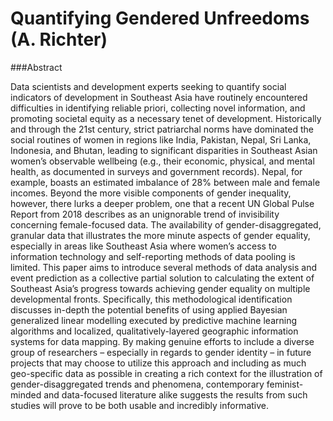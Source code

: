 # Quantifying Gendered Unfreedoms (A. Richter)

###Abstract

Data scientists and development experts seeking to quantify social indicators of development in Southeast Asia have routinely encountered difficulties in identifying reliable priori, collecting novel information, and promoting societal equity as a necessary tenet of development. Historically and through the 21st century, strict patriarchal norms have dominated the social routines of women in regions like India, Pakistan, Nepal, Sri Lanka, Indonesia, and Bhutan, leading to significant disparities in Southeast Asian women’s observable wellbeing (e.g., their economic, physical, and mental health, as documented in surveys and government records). Nepal, for example, boasts an estimated imbalance of 28% between male and female incomes. Beyond the more visible components of gender inequality, however, there lurks a deeper problem, one that a recent UN Global Pulse Report from 2018 describes as an unignorable trend of invisibility concerning female-focused data. The availability of gender-disaggregated, granular data that illustrates the more minute aspects of gender equality, especially in areas like Southeast Asia where women’s access to information technology and self-reporting methods of data pooling is limited. This paper aims to introduce several methods of data analysis and event prediction as a collective partial solution to calculating the extent of Southeast Asia’s progress towards achieving gender equality on multiple developmental fronts. Specifically, this methodological identification discusses in-depth the potential benefits of using applied Bayesian generalized linear modelling executed by predictive machine learning algorithms and localized, qualitatively-layered geographic information systems for data mapping. By making genuine efforts to include a diverse group of researchers – especially in regards to gender identity – in future projects that may choose to utilize this approach and including as much geo-specific data as possible in creating a rich context for the illustration of gender-disaggregated trends and phenomena, contemporary feminist-minded and data-focused literature alike suggests the results from such studies will prove to be both usable and incredibly informative. 
